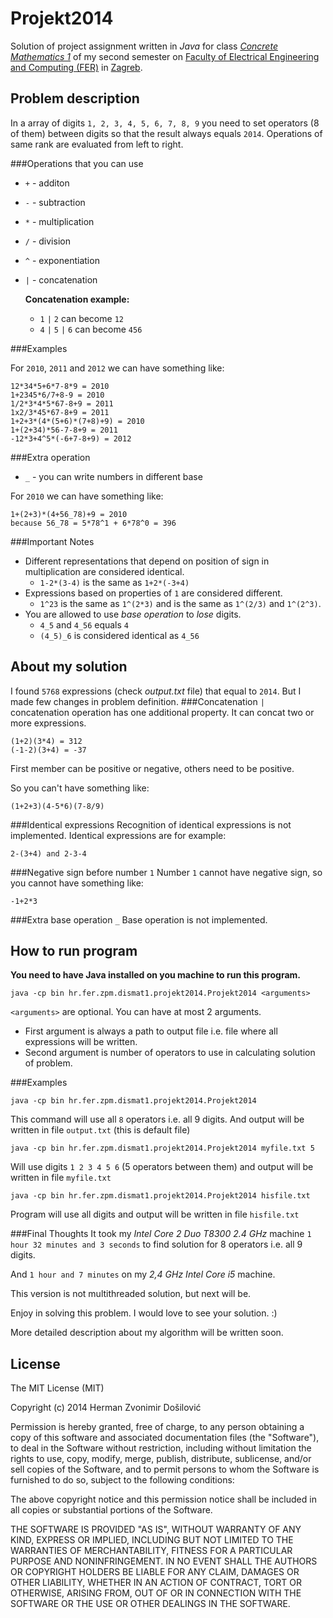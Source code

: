 Projekt2014
===========

Solution of project assignment written in *Java* for class [*Concrete Mathematics 1*](http://en.wikipedia.org/wiki/Concrete_Mathematics) of my second semester on [Faculty of Electrical Engineering and Computing (FER)](http://www.fer.unizg.hr/en) in [Zagreb](http://en.wikipedia.org/wiki/Zagreb).

Problem description
-------------------
In a array of digits `1, 2, 3, 4, 5, 6, 7, 8, 9` you need to set operators (8 of them) between digits so that the result always equals `2014`. Operations of same rank are evaluated from left to right.

###Operations that you can use
* `+` - additon
* `-` - subtraction
* `*` - multiplication
* `/` - division
* `^` - exponentiation
* `|` - concatenation

	__Concatenation example:__
	* `1` `|` `2` can become `12`
	* `4` `|` `5` `|` `6` can become `456`

###Examples

For `2010`, `2011` and `2012` we can have something like:
	
	12*34*5+6*7-8*9 = 2010
	1+2345*6/7+8-9 = 2010
	1/2*3*4*5*67-8+9 = 2011
	1x2/3*45*67-8+9 = 2011
	1+2+3*(4*(5+6)*(7+8)+9) = 2010
	1+(2+34)*56-7-8+9 = 2011
	-12*3+4^5*(-6+7-8+9) = 2012
	
###Extra operation
* `_` - you can write numbers in different base

For `2010` we can have something like:

	1+(2+3)*(4+56_78)+9 = 2010
	because 56_78 = 5*78^1 + 6*78^0 = 396

###Important Notes
* Different representations that depend on position of sign in multiplication are considered identical.
	* `1-2*(3-4)` is the same as `1+2*(-3+4)`
* Expressions based on properties of `1` are considered different.
	* `1^23` is the same as `1^(2*3)` and is the same as `1^(2/3)` and `1^(2^3)`.
* You are allowed to use *base operation* to *lose* digits.
	* `4_5` and `4_56` equals `4`
	* `(4_5)_6` is considered identical as `4_56`
	
About my solution
-----------------
I found `5768` expressions (check *output.txt* file) that equal to `2014`. But I made few changes in problem definition.
###Concatenation `|`
concatenation operation has one additional property. It can concat two or more expressions.
	
	(1+2)(3*4) = 312
	(-1-2)(3+4) = -37
	
First member can be positive or negative, others need to be positive.

So you can't have something like:
	
	(1+2+3)(4-5*6)(7-8/9)
	
###Identical expressions
Recognition of identical expressions is not implemented. Identical expressions are for example:

	2-(3+4) and 2-3-4
	
###Negative sign before number `1`
Number `1` cannot have negative sign, so you cannot have something like:
	
	-1+2*3

###Extra base operation `_`
Base operation is not implemented.
	
How to run program
------------------
**You need to have Java installed on you machine to run this program.**

	java -cp bin hr.fer.zpm.dismat1.projekt2014.Projekt2014 <arguments>
	
`<arguments>` are optional. You can have at most 2 arguments.

* First argument is always a path to output file i.e. file where all expressions will be written.
* Second argument is number of operators to use in calculating solution of problem.
	
###Examples

	java -cp bin hr.fer.zpm.dismat1.projekt2014.Projekt2014
	
This command will use all `8` operators i.e. all 9 digits. And output will be written in file `output.txt` (this is default file)

	java -cp bin hr.fer.zpm.dismat1.projekt2014.Projekt2014 myfile.txt 5

Will use digits `1 2 3 4 5 6` (5 operators between them) and output will be written in file `myfile.txt`

	java -cp bin hr.fer.zpm.dismat1.projekt2014.Projekt2014 hisfile.txt

Program will use all digits and output will be written in file `hisfile.txt`

###Final Thoughts
It took my *Intel Core 2 Duo T8300 2.4 GHz* machine `1 hour 32 minutes and 3 seconds` to find solution for 8 operators i.e. all 9 digits.

And `1 hour and 7 minutes` on my *2,4 GHz Intel Core i5* machine. 

This version is not multithreaded solution, but next will be.

Enjoy in solving this problem. I would love to see your solution. :)

More detailed description about my algorithm will be written soon.

License
-------
The MIT License (MIT)

Copyright (c) 2014 Herman Zvonimir Došilović

Permission is hereby granted, free of charge, to any person obtaining a copy
of this software and associated documentation files (the "Software"), to deal
in the Software without restriction, including without limitation the rights
to use, copy, modify, merge, publish, distribute, sublicense, and/or sell
copies of the Software, and to permit persons to whom the Software is
furnished to do so, subject to the following conditions:

The above copyright notice and this permission notice shall be included in all
copies or substantial portions of the Software.

THE SOFTWARE IS PROVIDED "AS IS", WITHOUT WARRANTY OF ANY KIND, EXPRESS OR
IMPLIED, INCLUDING BUT NOT LIMITED TO THE WARRANTIES OF MERCHANTABILITY,
FITNESS FOR A PARTICULAR PURPOSE AND NONINFRINGEMENT. IN NO EVENT SHALL THE
AUTHORS OR COPYRIGHT HOLDERS BE LIABLE FOR ANY CLAIM, DAMAGES OR OTHER
LIABILITY, WHETHER IN AN ACTION OF CONTRACT, TORT OR OTHERWISE, ARISING FROM,
OUT OF OR IN CONNECTION WITH THE SOFTWARE OR THE USE OR OTHER DEALINGS IN THE
SOFTWARE.